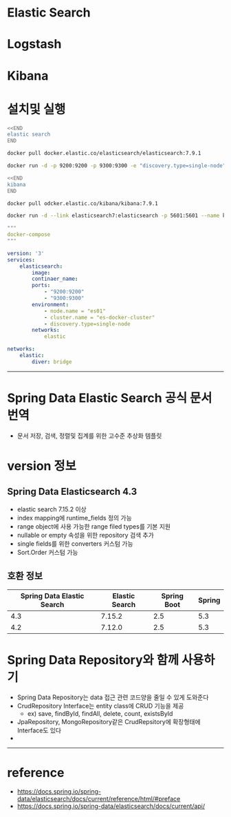 # Elastic Search

# Logstash

# Kibana


# 설치및 실행

```sh
<<END
elastic search
END

docker pull docker.elastic.co/elasticsearch/elasticsearch:7.9.1

docker run -d -p 9200:9200 -p 9300:9300 -e "discovery.type=single-node" --name elasticsearch7 docker.elastic.co/elasticsearch/elasticsearch:7.9.1

<<END
kibana
END

docker pull odcker.elastic.co/kibana/kibana:7.9.1

docker run -d --link elasticsearch7:elasticsearch -p 5601:5601 --name kibana7 docker.elastic.co/kibana/kibana:7.9.1

```


```yml
"""
docker-compose
"""

version: '3'
services:
    elasticsearch:
        image:
        continaer_name:
        ports:
            - "9200:9200"
            - "9300:9300"
        environment:
            - node.name = "es01"
            - cluster.name = "es-docker-cluster"
            - discovery.type=single-node
        networks:
            elastic

networks:
    elastic:
        diver: bridge

```


------------
# Spring Data Elastic Search 공식 문서 번역

- 문서 저장, 검색, 정렬및 집계를 위한 고수준 추상화 템플릿 


# version 정보

##  Spring Data Elasticsearch 4.3
- elastic search 7.15.2 이상
- index mapping에 runtime_fields 정의 가능
- range object에 사용 가능한 range filed types를 기본 지원
- nullable or empty 속성을 위한 repository 검색 추가
- single fields를 위한 converters 커스텀 가능
- Sort.Order 커스텀 가능

## 호환 정보

|Spring Data Elastic Search|Elastic Search|Spring Boot|Spring|
|---|---|---|---|
|4.3|7.15.2|2.5|5.3|
|4.2|7.12.0|2.5|5.3|

# Spring Data Repository와 함께 사용하기
- Spring Data Repository는 data 접근 관련 코드양을 줄일 수 있게 도와준다
- CrudRepository Interface는 entity class에 CRUD 기능을 제공
  - ex) save, findById, findAll, delete, count, existsById  
- JpaRepository, MongoRepository같은 CrudRepsitory에 확장형태에 Interface도 있다
- 



------
# reference
- https://docs.spring.io/spring-data/elasticsearch/docs/current/reference/html/#preface
- https://docs.spring.io/spring-data/elasticsearch/docs/current/api/